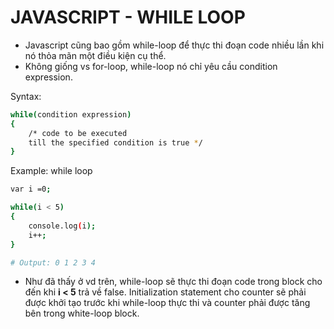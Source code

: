 # JAVASCRIPT - WHILE LOOP

- Javascript cũng bao gồm while-loop để thực thi đoạn code nhiều lần khi nó thỏa mãn một điều kiện cụ thể.
- Không giống vs for-loop, while-loop nó chỉ yêu cầu condition expression.

Syntax:
```bash
while(condition expression)
{
    /* code to be executed
    till the specified condition is true */
}
```

Example: while loop
```bash
var i =0;

while(i < 5)
{
    console.log(i);
    i++;
}

# Output: 0 1 2 3 4
```

- Như đã thấy ở vd trên, while-loop sẽ thực thi đoạn code trong block cho đến khi **i < 5** trả về false. Initialization statement cho counter sẽ phải được khởi tạo trước khi while-loop thực thi và counter phải được tăng bên trong white-loop block.

